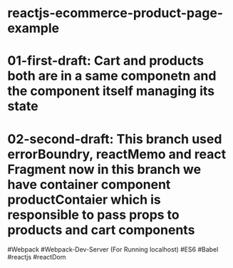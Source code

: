# reactjs-ecommerce-product-page-example


# 01-first-draft: Cart and products both are in a same componetn and the component itself managing its state

# 02-second-draft: This branch used errorBoundry, reactMemo and react Fragment now in this branch we have container component productContaier which is responsible to pass props to products and cart components

#Webpack
#Webpack-Dev-Server (For Running localhost)
#ES6
#Babel
#reactjs
#reactDom
